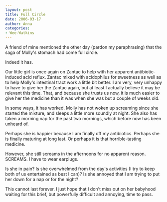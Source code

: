 ```yaml
---
layout: post
title: Full Circle
date: 2006-03-17
author: Anna
categories:
- Wee-Watkins
---
```


A friend of mine mentioned the other day (pardon my paraphrasing) that the saga of Molly's stomach had come full circle. 

Indeed it has.

Our little girl is once again on Zantac to help with her apparent antibiotic-induced acid reflux. Zantac mixed with acidophilus for sweetness as well as to help Molly's intestinal tract work a little bit better. I am very, very unhappy to have to give her the Zantac again, but at least I actually believe it may be relevant this time. That, and because she trusts us now, it is much easier to give her the medicine than it was when she was but a couple of weeks old.

In some ways, it has worked. Molly has not woken up screaming since she started the mixture, and sleeps a little more soundly at night. She also has taken a morning nap for the past two mornings, which before now has been unheard of.

Perhaps she is happier because I am finally off my antibiotics. Perhaps she is finally maturing at long last. Or perhaps it is that horrible-tasting medicine.

However, she still screams in the afternoons for no apparent reason. SCREAMS. I have to wear earplugs.

Is she in pain? Is she overwhelmed from the day's activities (I try to keep both of us entertained as best I can)? Is she annoyed that I am trying to put her down for a nap or for the night?

This cannot last forever. I just hope that I don't miss out on her babyhood waiting for this brief, but powerfully difficult and annoying, time to pass.